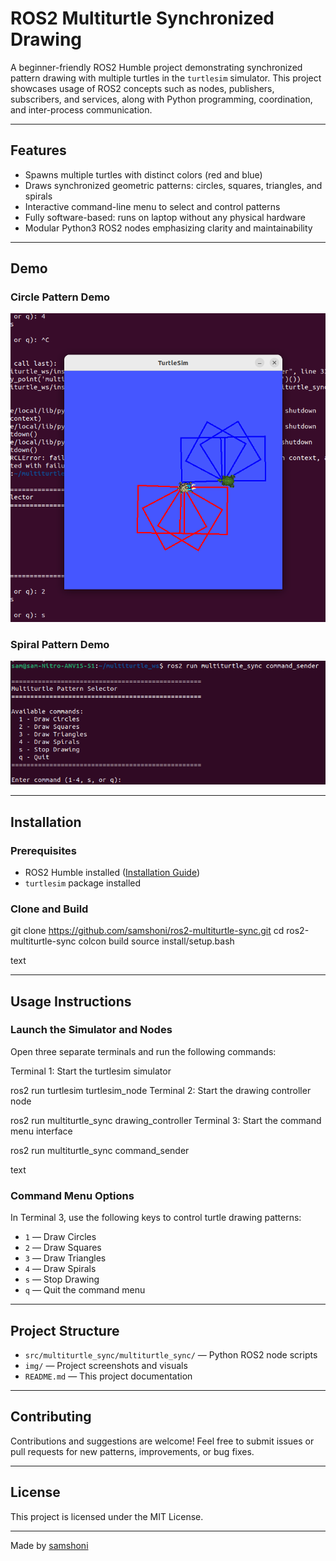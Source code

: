 # ROS2 Multiturtle Synchronized Drawing

A beginner-friendly ROS2 Humble project demonstrating synchronized pattern drawing with multiple turtles in the `turtlesim` simulator. This project showcases usage of ROS2 concepts such as nodes, publishers, subscribers, and services, along with Python programming, coordination, and inter-process communication.

---

## Features

- Spawns multiple turtles with distinct colors (red and blue)
- Draws synchronized geometric patterns: circles, squares, triangles, and spirals
- Interactive command-line menu to select and control patterns
- Fully software-based: runs on laptop without any physical hardware
- Modular Python3 ROS2 nodes emphasizing clarity and maintainability

---

## Demo

### Circle Pattern Demo  
![Circle Pattern Demo](img/circle_pattern.png)

### Spiral Pattern Demo  
![Spiral Pattern Demo](img/spiral_pattern.png)

---

## Installation

### Prerequisites

- ROS2 Humble installed ([Installation Guide](https://docs.ros.org/en/humble/Installation.html))
- `turtlesim` package installed

### Clone and Build

git clone https://github.com/samshoni/ros2-multiturtle-sync.git
cd ros2-multiturtle-sync
colcon build
source install/setup.bash

text

---

## Usage Instructions

### Launch the Simulator and Nodes

Open three separate terminals and run the following commands:

Terminal 1: Start the turtlesim simulator

ros2 run turtlesim turtlesim_node
Terminal 2: Start the drawing controller node

ros2 run multiturtle_sync drawing_controller
Terminal 3: Start the command menu interface

ros2 run multiturtle_sync command_sender

text

### Command Menu Options

In Terminal 3, use the following keys to control turtle drawing patterns:
- `1` — Draw Circles
- `2` — Draw Squares
- `3` — Draw Triangles
- `4` — Draw Spirals
- `s` — Stop Drawing
- `q` — Quit the command menu

---

## Project Structure

- `src/multiturtle_sync/multiturtle_sync/` — Python ROS2 node scripts
- `img/` — Project screenshots and visuals
- `README.md` — This project documentation

---

## Contributing

Contributions and suggestions are welcome! Feel free to submit issues or pull requests for new patterns, improvements, or bug fixes.

---

## License

This project is licensed under the MIT License.

---

Made by [samshoni](https://github.com/samshoni)
